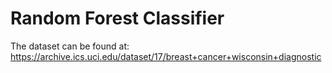# Random Forest Classifier

The dataset can be found at: https://archive.ics.uci.edu/dataset/17/breast+cancer+wisconsin+diagnostic
